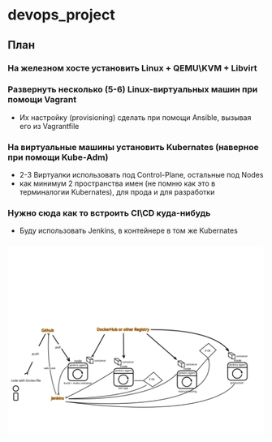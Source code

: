# devops_project

## План

### На железном хосте установить Linux + QEMU\KVM + Libvirt
### Развернуть несколько (5-6) Linux-виртуальных машин при помощи Vagrant
- Их настройку (provisioning) сделать при помощи Ansible, вызывая его из Vagrantfile

### На виртуальные машины установить Kubernates (наверное при помощи Kube-Adm)
- 2-3 Виртуалки использовать под Control-Plane, остальные под Nodes
- как минимум 2 пространства имен (не помню как это в терминалогии Kubernates), для прода и для разработки

### Нужно сюда как то встроить CI\CD куда-нибудь
- Буду использовать Jenkins, в контейнере в том же Kubernates

### 



![](./readme.d/img00.png)
